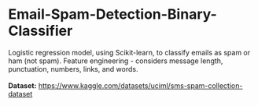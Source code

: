# Email-Spam-Detection-Binary-Classifier

Logistic regression model, using Scikit-learn, to classify emails as spam or ham (not spam). Feature engineering - considers message length, punctuation, numbers, links, and words. \
\
**Dataset:** https://www.kaggle.com/datasets/uciml/sms-spam-collection-dataset

